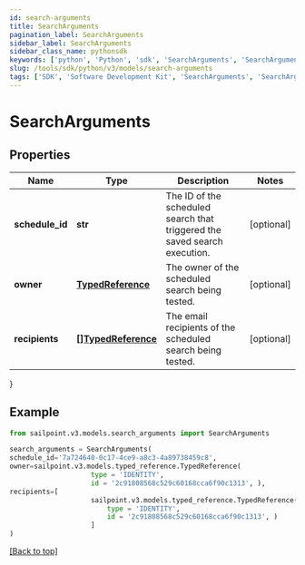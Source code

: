 ```yaml
---
id: search-arguments
title: SearchArguments
pagination_label: SearchArguments
sidebar_label: SearchArguments
sidebar_class_name: pythonsdk
keywords: ['python', 'Python', 'sdk', 'SearchArguments', 'SearchArguments'] 
slug: /tools/sdk/python/v3/models/search-arguments
tags: ['SDK', 'Software Development Kit', 'SearchArguments', 'SearchArguments']
---
```


# SearchArguments


## Properties

Name | Type | Description | Notes
------------ | ------------- | ------------- | -------------
**schedule_id** | **str** | The ID of the scheduled search that triggered the saved search execution.  | [optional] 
**owner** | [**TypedReference**](typed-reference) | The owner of the scheduled search being tested.  | [optional] 
**recipients** | [**[]TypedReference**](typed-reference) | The email recipients of the scheduled search being tested.  | [optional] 
}

## Example

```python
from sailpoint.v3.models.search_arguments import SearchArguments

search_arguments = SearchArguments(
schedule_id='7a724640-0c17-4ce9-a8c3-4a89738459c8',
owner=sailpoint.v3.models.typed_reference.TypedReference(
                    type = 'IDENTITY', 
                    id = '2c91808568c529c60168cca6f90c1313', ),
recipients=[
                    sailpoint.v3.models.typed_reference.TypedReference(
                        type = 'IDENTITY', 
                        id = '2c91808568c529c60168cca6f90c1313', )
                    ]
)

```
[[Back to top]](#) 


